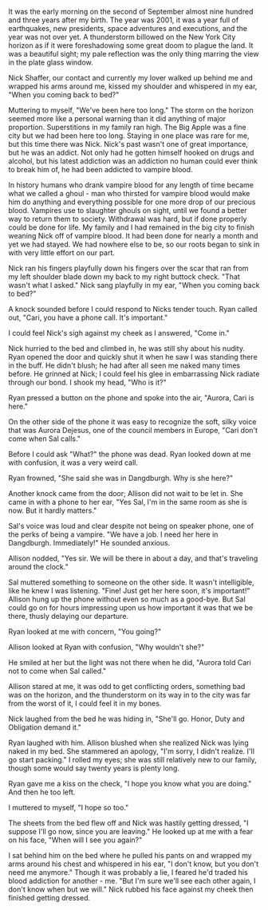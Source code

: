 It was the early morning on the second of September almost nine hundred and three years after my birth.  The year was 2001, it was a year full of earthquakes, new presidents, space adventures and executions, and the year was not over yet.  A thunderstorm billowed on the New York City horizon as if it were foreshadowing some great doom to plague the land. It was a beautiful sight; my pale reflection was the only thing marring the view in the plate glass window.  

Nick Shaffer, our contact and currently my lover walked up behind me and wrapped his arms around me, kissed my shoulder and whispered in my ear, "When you coming back to bed?"

Muttering to myself, "We've been here too long."  The storm on the horizon seemed more like a personal warning than it did anything of major proportion.  Superstitions in my family ran high. The Big Apple was a fine city but we had been here too long.  Staying in one place was rare for me, but this time there was Nick.  Nick's past wasn't one of great importance, but he was an addict.  Not only had he gotten himself hooked on drugs and alcohol, but his latest addiction was an addiction no human could ever think to break him of, he had been addicted to vampire blood.  

In history humans who drank vampire blood for any length of time became what we called a ghoul - man who thirsted for vampire blood would make him do anything and everything possible for one more drop of our precious blood.  Vampires use to slaughter ghouls on sight, until we found a better way to return them to society.  Withdrawal was hard, but if done properly could be done for life.  My family and I had remained in the big city to finish weaning Nick off of vampire blood.  It had been done for nearly a month and yet we had stayed.  We had nowhere else to be, so our roots began to sink in with very little effort on our part.

Nick ran his fingers playfully down his fingers over the scar that ran from my left shoulder blade down my back to my right buttock check.  "That wasn't what I asked."  Nick sang playfully in my ear, "When you coming back to bed?"  

A knock sounded before I could respond to Nicks tender touch. Ryan called out, "Cari, you have a phone call.  It's important."

I could feel Nick's sigh against my cheek as I answered, "Come in."

Nick hurried to the bed and climbed in, he was still shy about his nudity.  Ryan opened the door and quickly shut it when he saw I was standing there in the buff.  He didn't blush; he had after all seen me naked many times before.  He grinned at Nick; I could feel his glee in embarrassing Nick radiate through our bond.  I shook my head, "Who is it?"

Ryan pressed a button on the phone and spoke into the air, "Aurora, Cari is here."

On the other side of the phone it was easy to recognize the soft, silky voice that was Aurora Dejesus, one of the council members in Europe, "Cari don't come when Sal calls."

Before I could ask "What?" the phone was dead.  Ryan looked down at me with confusion, it was a very weird call.  

Ryan frowned, "She said she was in Dangdburgh.  Why is she here?"

Another knock came from the door; Allison did not wait to be let in.  She came in with a phone to her ear, "Yes Sal, I'm in the same room as she is now.  But it hardly matters."

Sal's voice was loud and clear despite not being on speaker phone, one of the perks of being a vampire.  "We have a job.  I need her here in Dangdburgh. Immediately!"  He sounded anxious.

Allison nodded, "Yes sir.  We will be there in about a day, and that's traveling around the clock."

Sal muttered something to someone on the other side.  It wasn't intelligible, like he knew I was listening.  "Fine!  Just get her here soon, it's important!"  Allison hung up the phone without even so much as a good-bye.  But Sal could go on for hours impressing upon us how important it was that we be there, thusly delaying our departure.

Ryan looked at me with concern, "You going?"

Allison looked at Ryan with confusion, "Why wouldn't she?"

He smiled at her but the light was not there when he did, "Aurora told Cari not to come when Sal called."

Allison stared at me, it was odd to get conflicting orders, something bad was on the horizon, and the thunderstorm on its way in to the city was far from the worst of it, I could feel it in my bones.

Nick laughed from the bed he was hiding in, "She'll go.  Honor, Duty and Obligation demand it."

Ryan laughed with him.  Allison blushed when she realized Nick was lying naked in my bed.  She stammered an apology, "I'm sorry, I didn't realize.  I'll go start packing."  I rolled my eyes; she was still relatively new to our family, though some would say twenty years is plenty long.

Ryan gave me a kiss on the check, "I hope you know what you are doing."  And then he too left.

I muttered to myself, "I hope so too."  

The sheets from the bed flew off and Nick was hastily getting dressed, "I suppose I'll go now, since you are leaving."  He looked up at me with a fear on his face, "When will I see you again?"

I sat behind him on the bed where he pulled his pants on and wrapped my arms around his chest and whispered in his ear, "I don't know, but you don't need me anymore."  Though it was probably a lie, I feared he'd traded his blood addiction for another - me.  "But I'm sure we'll see each other again, I don't know when but we will."  Nick rubbed his face against my cheek then finished getting dressed.

